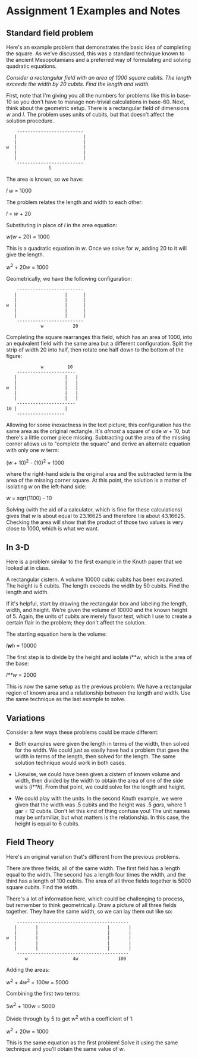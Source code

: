 # Assignment 1 Examples and Notes

## Standard field problem

Here's an example problem that demonstrates the basic idea of completing the square. As we've discussed, this was a standard technique known to the ancient Mesopotamians and a preferred way of formulating and solving quadratic equations.

*Consider a rectangular field with an area of 1000 square cubits. The length exceeds the width by 20 cubits. Find the length and width.*

First, note that I'm giving you all the numbers for problems like this in base-10 so you don't have to manage non-trivial calculations in base-60. Next, think about the geometric setup. There is a rectangular field of dimensions *w* and *l*. The problem uses units of cubits, but that doesn't affect the solution procedure.

```
    -------------------------
   |                         |
   |                         | 
w  |                         |
   |                         |
   |                         |
    -------------------------
                l
```

The area is known, so we have:

*l* *w* = 1000

The problem relates the length and width to each other:

*l* = *w* + 20

Substituting in place of *l* in the area equation:

*w*(*w* + 20) = 1000

This is a quadratic equation in *w*. Once we solve for *w*, adding 20 to it will give the length.

*w*<sup>2</sup> + 20*w* = 1000

Geometrically, we have the following configuration:

```
    -------------------------
   |                  |      |
   |                  |      | 
w  |                  |      |
   |                  |      |
   |                  |      |
    -------------------------
             w           20
```

Completing the square rearranges this field, which has an area of 1000, into an equivalent field with the same area but a different configuration. Split the strip of width 20 into half, then rotate one half down to the bottom of the figure:

```
             w         10
    ----------------------
   |                  |   |
   |                  |   | 
w  |                  |   |
   |                  |   |
   |                  |   |
    ----------------------
10 |                  |    
    ------------------
```

Allowing for some inexactness in the text picture, this configuration has the same area as the original rectangle. It's *almost* a square of side *w* + 10, but there's a little corner piece missing. Subtracting out the area of the missing corner allows us to "complete the square" and derive an alternate equation with only one *w* term:

(*w* + 10)<sup>2</sup> - (10)<sup>2</sup> = 1000

where the right-hand side is the original area and the subtracted term is the area of the missing corner square. At this point, the solution is a matter of isolating *w* on the left-hand side:

*w* = sqrt(1100) - 10

Solving (with the aid of a calculator, which is fine for these calculations) gives that *w* is about equal to 23.16625 and therefore *l* is about 43.16625. Checking the area will show that the product of those two values is very close to 1000, which is what we want.


## In 3-D

Here is a problem similar to the first example in the Knuth paper that we looked at in class.

A rectangular cistern. A volume 10000 cubic cubits has been excavated. The height is 5 cubits. The length exceeds the width by 50 cubits. Find the length and width.

If it's helpful, start by drawing the rectangular box and labeling the length, width, and height. We're given the volume of 10000 and the known height of 5. Again, the units of cubits are merely flavor text, which I use to create a certain flair in the problem; they don't affect the solution.

The starting equation here is the volume:

*l**w**h* = 10000

The first step is to divide by the height and isolate *l**w*, which is the area of the base:

*l**w* = 2000

This is now the same setup as the previous problem: We have a rectangular region of known area and a relationship between the length and width. Use the same technique as the last example to solve.


## Variations

Consider a few ways these problems could be made different:

- Both examples were given the length in terms of the width, then solved for the width. We could just as easily have had a problem that gave the width in terms of the length, then solved for the length. The same solution technique would work in both cases.

- Likewise, we could have been given a cistern of known volume and width, then divided by the width to obtain the area of one of the side walls (*l**h*). From that point, we could solve for the length and height.

- We could play with the units. In the second Knuth example, we were given that the width was .5 cubits and the height was .5 *gars*, where 1 gar = 12 cubits. Don't let this kind of thing confuse you! The unit names may be unfamiliar, but what matters is the relationship. In this case, the height is equal to 6 cubits.


## Field Theory

Here's an original variation that's different from the previous problems.

There are three fields, all of the same width. The first field has a length equal to the width. The second has a length four times the width, and the third has a length of 100 cubits. The area of all three fields together is 5000 square cubits. Find the width.

There's a lot of information here, which could be challenging to process, but remember to think geometrically. Draw a picture of all three fields together. They have the same width, so we can lay them out like so:

```
    ------------------------------------------
   |       |                          |       |
   |       |                          |       |
w  |       |                          |       |
   |       |                          |       |
   |       |                          |       |
    ------------------------------------------
       w                 4w               100           

```

Adding the areas:

*w*<sup>2</sup> + 4*w*<sup>2</sup> + 100w = 5000

Combining the first two terms:

5*w*<sup>2</sup> + 100w = 5000

Divide through by 5 to get *w*<sup>2</sup> with a coefficient of 1:

*w*<sup>2</sup> + 20w = 1000

This is the same equation as the first problem! Solve it using the same technique and you'll obtain the same value of *w*.





